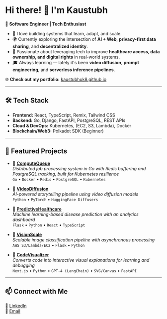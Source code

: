 # Hi there! 👋 I'm Kaustubh  

🚀 **Software Engineer | Tech Enthusiast**  

- 🧠 I love building systems that learn, adapt, and scale.  
- 🌍 Currently exploring the intersection of **AI + Web**, **privacy-first data sharing**, and **decentralized identity**.  
- 🧬 Passionate about leveraging tech to improve **healthcare access, data ownership, and digital rights** in real-world systems.  
- 🎓 Always learning — lately it's been **video diffusion**, **prompt engineering**, and **serverless inference pipelines**.  

🌐 **Check out my portfolio:** [kaustubhuk8.github.io](https://kaustubhuk8.github.io)  

---

## 🛠 Tech Stack  

- **Frontend:** React, TypeScript, Remix, Tailwind CSS  
- **Backend:** Go, Django, FastAPI, PostgreSQL, REST APIs  
- **Cloud & DevOps:** Kubernetes, (EC2, S3, Lambda), Docker  
- **Blockchain/Web3:** Polkadot SDK (Beginner)  

---

## 🚀 Featured Projects  

- 🔹 **[ComputeQueue](https://github.com/kaustubhuk8/Compute-queue)**  
  *Distributed job processing system in Go with Redis buffering and PostgreSQL tracking, built for Kubernetes resilience*  
  `Go` • `Docker` • `Redis` • `PostgreSQL` • `Kubernetes`

- 🔹 **[VideoDiffusion](https://github.com/kaustubhuk8/VideoDiffusion)**  
  *AI-powered storytelling pipeline using video diffusion models*  
  `Python` • `PyTorch` • `HuggingFace Diffusers`

- 🔹 **[PredictiveHealthcare](https://github.com/kaustubhuk8/PredicitiveHealthcare)**  
  *Machine learning-based disease prediction with an analytics dashboard*  
  `Flask` • `Python` • `React` • `TypeScript` 

- 🔹 **[VisionScale](https://github.com/kaustubhuk8/VisionScale)**  
  *Scalable image classification pipeline with asynchronous processing*  
  `AWS S3/Lambda/EC2` • `Flask` • `Python`

- 🔹 **[CodeVisualizer](https://github.com/kaustubhuk8/CodeVisualizer)**  
  *Converts code into interactive visual explanations for learning and debugging*  
  `Next.js` • `Python` • `GPT-4 (LangChain)` • `SVG/Canvas` • `FastAPI`

---

## 📫 Connect with Me  

🔗 [LinkedIn](https://linkedin.com/in/kaustubh-u-kulkarni)  
💌 [Email](mailto:kukulkar@asu.edu)
